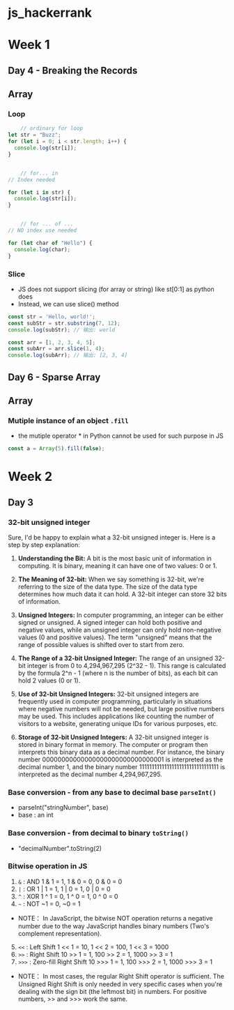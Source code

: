 # js_hackerrank
# Week 1 
## Day 4 - Breaking the Records

## Array
### Loop

``` javascript 
    // ordinary for loop
let str = "Buzz";
for (let i = 0; i < str.length; i++) {
  console.log(str[i]);
}


    // for... in
// Index needed 

for (let i in str) {
  console.log(str[i]);
}


    // for ... of ...
// NO index use needed 

for (let char of "Hello") {
  console.log(char);
}
```

### Slice 
- JS does not support slicing (for array or string) like st[0:1] as python does 
- Instead, we can use slice() method 

``` javascript
const str = 'Hello, world!';
const subStr = str.substring(7, 12);
console.log(subStr); // 输出: world

const arr = [1, 2, 3, 4, 5];
const subArr = arr.slice(1, 4);
console.log(subArr); // 输出: [2, 3, 4]
```

## Day 6 - Sparse Array 

## Array 
### Mutiple instance of an object `.fill`
- the mutiple operator * in Python cannot be used for such purpose in JS 

```javascript
const a = Array(5).fill(false);
```

# Week 2
## Day 3 
### 32-bit unsigned integer 
Sure, I'd be happy to explain what a 32-bit unsigned integer is. Here is a step by step explanation:

1. **Understanding the Bit:** A bit is the most basic unit of information in computing. It is binary, meaning it can have one of two values: 0 or 1.

2. **The Meaning of 32-bit:** When we say something is 32-bit, we're referring to the size of the data type. The size of the data type determines how much data it can hold. A 32-bit integer can store 32 bits of information.

3. **Unsigned Integers:** In computer programming, an integer can be either signed or unsigned. A signed integer can hold both positive and negative values, while an unsigned integer can only hold non-negative values (0 and positive values). The term "unsigned" means that the range of possible values is shifted over to start from zero. 

4. **The Range of a 32-bit Unsigned Integer:** The range of an unsigned 32-bit integer is from 0 to 4,294,967,295 (2^32 - 1). This range is calculated by the formula 2^n - 1 (where n is the number of bits), as each bit can hold 2 values (0 or 1).

5. **Use of 32-bit Unsigned Integers:** 32-bit unsigned integers are frequently used in computer programming, particularly in situations where negative numbers will not be needed, but large positive numbers may be used. This includes applications like counting the number of visitors to a website, generating unique IDs for various purposes, etc.

6. **Storage of 32-bit Unsigned Integers:** A 32-bit unsigned integer is stored in binary format in memory. The computer or program then interprets this binary data as a decimal number. For instance, the binary number 00000000000000000000000000000001 is interpreted as the decimal number 1, and the binary number 11111111111111111111111111111111 is interpreted as the decimal number 4,294,967,295.

### Base conversion - from any base to decimal base `parseInt()`
- parseInt("stringNumber", base) 
- base : an int

### Base conversion - from decimal to binary `toString()`
- "decimalNumber".toString(2)

### Bitwise operation in JS 
1. `&` : AND  1 & 1 = 1, 1 & 0 = 0, 0 & 0 = 0
2.  `|` : OR   1 | 1 = 1, 1 | 0 = 1, 0 | 0 = 0
3.  `^` : XOR  1 ^ 1 = 0, 1 ^ 0 = 1, 0 ^ 0 = 0
4.  `~` : NOT  ~1 = 0, ~0 = 1
  - NOTE： In JavaScript, the bitwise NOT operation returns a negative number due to the way JavaScript handles binary numbers (Two's complement representation).
5.  `<<` : Left Shift  1 << 1 = 10, 1 << 2 = 100, 1 << 3 = 1000
6.  `>>` : Right Shift  10 >> 1 = 1, 100 >> 2 = 1, 1000 >> 3 = 1
7.  `>>>` : Zero-fill Right Shift  10 >>> 1 = 1, 100 >>> 2 = 1, 1000 >>> 3 = 1
  - NOTE： In most cases, the regular Right Shift operator is sufficient. The Unsigned Right Shift is only needed in very specific cases when you're dealing with the sign bit (the leftmost bit) in numbers. For positive numbers, >> and >>> work the same.
